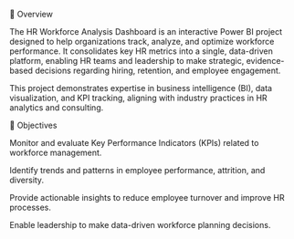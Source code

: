 📌 Overview

The HR Workforce Analysis Dashboard is an interactive Power BI project designed to help organizations track, analyze, and optimize workforce performance.
It consolidates key HR metrics into a single, data-driven platform, enabling HR teams and leadership to make strategic, evidence-based decisions regarding hiring, retention, and employee engagement.

This project demonstrates expertise in business intelligence (BI), data visualization, and KPI tracking, aligning with industry practices in HR analytics and consulting.

🎯 Objectives

Monitor and evaluate Key Performance Indicators (KPIs) related to workforce management.

Identify trends and patterns in employee performance, attrition, and diversity.

Provide actionable insights to reduce employee turnover and improve HR processes.

Enable leadership to make data-driven workforce planning decisions.
